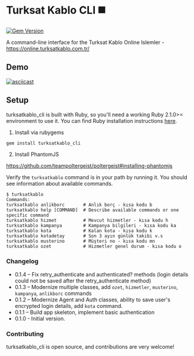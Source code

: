 Turksat Kablo CLI :black_medium_square:
=================
[![Gem Version](https://badge.fury.io/rb/turksatkablo_cli.svg)](https://badge.fury.io/rb/turksatkablo_cli)

A command-line interface for the Turksat Kablo Online Islemler - https://online.turksatkablo.com.tr/


## Demo

[![asciicast](https://asciinema.org/a/O5JIljKHQjTe3cRZNDLBngJXS.png)](https://asciinema.org/a/O5JIljKHQjTe3cRZNDLBngJXS)

## Setup

turksatkablo_cli is built with Ruby, so you'll need a working Ruby 2.1.0>= environment to use it. You can find Ruby installation instructions [here](https://www.ruby-lang.org/en/installation/).


1. Install via rubygems

```bash
gem install turksatkablo_cli
```

2. Install PhantomJS

https://github.com/teampoltergeist/poltergeist#installing-phantomjs



Verify the `turksatkablo` command is in your path by running it. You should see information about available commands.

```
$ turksatkablo
Commands:
turksatkablo anlikborc       # Anlık borç - kısa kodu b
turksatkablo help [COMMAND]  # Describe available commands or one specific command
turksatkablo hizmet          # Mevcut hizmetler - kısa kodu h
turksatkablo kampanya        # Kampanya bilgileri - kısa kodu ka
turksatkablo kota            # Kalan kota - kısa kodu k
turksatkablo kotadetay       # Son 3 ayın günlük takibi v.s
turksatkablo musterino       # Müşteri no - kısa kodu mn
turksatkablo ozet            # Hizmetler genel durum - kısa kodu o
```

### Changelog

+ 0.1.4 – Fix retry_authenticate and authenticated? methods (login details could not be saved after the retry_authenticate method)
+ 0.1.3 – Modernize multiple classes, add `ozet`, `hizmetler`, `musterino`, `kampanya`, `anlikborc` commands
+ 0.1.2 – Modernize Agent and Auth classes, ability to save user's encrypted login details, add `kota` command.
+ 0.1.1 – Build app skeleton, implement basic authentication
+ 0.1.0 - Initial version.

### Contributing

turksatkablo_cli is open source, and contributions are very welcome!
